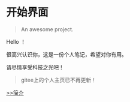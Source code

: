 # 开始界面

> An awesome project.

Hello ！

很高兴认识你，这是一份个人笔记，希望对你有用。

请尽情享受科技之光吧！

> gitee上的个人主页已不再更新！


[>>简介](guide)





